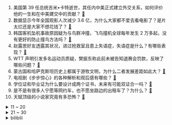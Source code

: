 1. 美国第 39 任总统吉米•卡特逝世，其任内中美正式建立外交关系，如何评价他的一生和在中美建交中的贡献？ [:link:](https://www.zhihu.com/question/8225599719)
2. 数据显示今年全国观影人次减少 3.6 亿，为什么大家都不爱去看电影了？是片太烂还是大家不想花钱了？ [:link:](https://www.zhihu.com/question/7851676737)
3. 韩国客机坠机事故原因疑为与鸟群冲撞，飞鸟撞机全球每年发生 2 万多起，没有更好的防止撞鸟方法吗？ [:link:](https://www.zhihu.com/question/8158698495)
4. 赵露思好友透露其状况，进过抢救室且患上失语症，失语症是什么？有哪些表现？ [:link:](https://www.zhihu.com/question/8151584987)
5. WTT 声明引发多名运动员质疑，樊振东称此前未被告知退赛会罚款，反映了哪些问题？ [:link:](https://www.zhihu.com/question/8160347529)
6. 蒙古国和哈萨克斯坦历史上都属于游牧文明，为什么二者发展差距如此大？ [:link:](https://www.zhihu.com/question/5769966118)
7. 电视剧《步步惊心》的各种解析和观后感有哪些？ [:link:](https://www.zhihu.com/question/51336097)
8. 学位证和毕业证为什么要设计成两个证书，未来有可能双证合一吗？ [:link:](https://www.zhihu.com/question/7415871527)
9. 是不是有很多人宁愿等网约车，也不愿坐路边的出租车了？为什么？ [:link:](https://www.zhihu.com/question/7979944824)
10. 天赋顶级的小说家究竟有多恐怖？ [:link:](https://www.zhihu.com/question/5018539190)
<details>
<summary>11 ~ 20</summary>

11. 相同体重的猫头鹰和野猫拼命，谁赢的概率大? [:link:](https://www.zhihu.com/question/8018849102)
12. 有没有当老师的能告诉我，当了这么多年的老师，你最大的感触是什么? [:link:](https://www.zhihu.com/question/4350677196)
13. 如何看待网传 WZ-9「神雕」无人预警机被拍摄到首次公众亮相？ [:link:](https://www.zhihu.com/question/8174364306)
14. 在电影院看《名侦探柯南：迷宫的十字路口》是什么体验？ [:link:](https://www.zhihu.com/question/7644151096)
15. 带地名的名吃除了北京烤鸭、兰州拉面，还有什么？ [:link:](https://www.zhihu.com/question/7641186619)
16. 奥运会射箭比赛为什么不能用传统弓？ [:link:](https://www.zhihu.com/question/55470615)
17. 《甄嬛传》中，安陵容在宫中最好的选择和出路是什么？她如果一直跟着甄嬛会怎样？ [:link:](https://www.zhihu.com/question/533909375)
18. 为什么一些人总是爱在小事上斤斤计较，大事上却犯糊涂？ [:link:](https://www.zhihu.com/question/5721531259)
19. 如何评价易烊千玺在《小小的我》中的演技？ [:link:](https://www.zhihu.com/question/7987476226)
20. 2024 德玛西亚杯决赛 AL 3-1 战胜 TES 夺冠，如何评价这场比赛？ [:link:](https://www.zhihu.com/question/8189834877)
</details>
<details>
<summary>21 ~ 30</summary>

21. 家长的思维方式对孩子有多大程度的影响？ [:link:](https://www.zhihu.com/question/5367722183)
22. 2024 年你是如何允许「孩子只是孩子」，放手让他拥有一个「被允许」的童年的？ [:link:](https://www.zhihu.com/question/7176233784)
23. 24-25 赛季NBA常规赛国王 122:132 湖人，如何评价这场比赛？ [:link:](https://www.zhihu.com/question/8160460642)
24. 独属于你家的「春节仪式感」都由哪些环节组成，关于「你家的年」你最期待的是哪部分？ [:link:](https://www.zhihu.com/question/7656019540)
25. 韩国客机事故致 179 人遇难，遇难者 DNA 已全部采集，客机两个黑匣子已找到，哪些信息值得关注？ [:link:](https://www.zhihu.com/question/8182848326)
26. 如何评价蒋奇明、王景春主演的电视剧《风中的火焰》？ [:link:](https://www.zhihu.com/question/4495327646)
27. 如何评价即将发布的REDMI Book 16 2025？有哪些值得关注的地方？ [:link:](https://www.zhihu.com/question/8089191427)
28. 如何评价南方周末2025新年贺词？ [:link:](https://www.zhihu.com/question/8151356682)
29. 《龙族》中，路明非的真实身份是什么？ [:link:](https://www.zhihu.com/question/29465143)
30. 中国海军军舰、航母是怎么命名的，有哪些规则？继「四川舰」之后，下一个会怎么命名？ [:link:](https://www.zhihu.com/question/7998799889)
</details><details>
<summary>bilibili</summary>

</details>